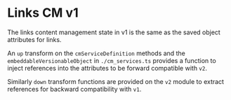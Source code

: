 # Links CM v1

The links content management state in v1 is the same as the saved object attributes for links.

An `up` transform on the `cmServiceDefinition` methods and the `embeddableVersionableObject` in `./cm_services.ts` provides a function to inject references into the attributes to be forward compatible with `v2`. 

Similarly `down` transform functions are provided on the `v2` module to extract references for backward compatibility with `v1`.

